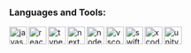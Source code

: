 ### Languages and Tools:

<img align="left" alt="javascript" height="32" width="32" src="https://cdn.simpleicons.org/javascript/gray" />
<img align="left" alt="react" height="32" width="32" src="https://cdn.simpleicons.org/react/gray" />
<img align="left" alt="typescript" height="32" width="32" src="https://cdn.simpleicons.org/typescript/gray" />
<img align="left" alt="next" height="32" width="32" src="https://cdn.simpleicons.org/nextdotjs/gray" />
<img align="left" alt="nodejs" height="32" width="32" src="https://cdn.simpleicons.org/nodedotjs/gray" />
<img align="left" alt="vscode" height="32" width="32" src="https://cdn.simpleicons.org/visualstudiocode/gray" />
<img align="left" alt="swift" height="32" width="32" src="https://cdn.simpleicons.org/swift/gray" />
<img align="left" alt="xcode" height="32" width="32" src="https://cdn.simpleicons.org/xcode/gray" />
<img align="left" alt="unity" height="32" width="32" src="https://cdn.simpleicons.org/unity/gray" />

